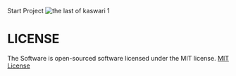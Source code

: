 Start Project
![the last of kaswari 1](https://user-images.githubusercontent.com/59316805/160250307-63505328-9fce-48ed-8047-3d0291f04b17.png)





# LICENSE ##

The Software is open-sourced software licensed under the MIT license. [MIT License](https://github.com/Pedro-korwa/The-last-of-kasuari/blob/master/LICENSE)
